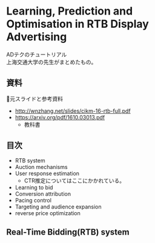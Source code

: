 # Learning, Prediction and Optimisation in RTB Display Advertising

ADテクのチュートリアル</br>
上海交通大学の先生がまとめたもの。

## 資料

元スライドと参考資料

- http://wnzhang.net/slides/cikm-16-rtb-full.pdf
- https://arxiv.org/pdf/1610.03013.pdf
  - 教科書

## 目次

- RTB system
- Auction mechanisms
- User response estimation
  - CTR推定についてはここにかかれている。
- Learning to bid
- Conversion attribution
- Pacing control
- Targeting and audience expansion
- reverse price optimization

## Real-Time Bidding(RTB) system
